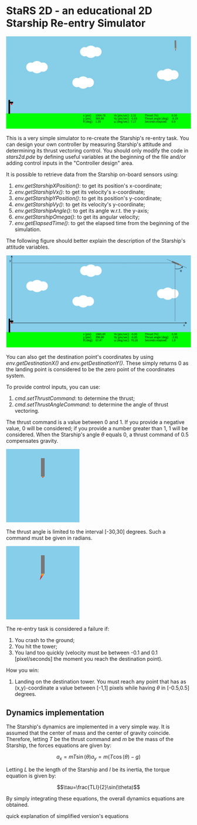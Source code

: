 # StaRS 2D - an educational 2D Starship Re-entry Simulator

![StaRS 2D](imgs/animation.gif)

This is a very simple simulator to re-create the Starship's re-entry task.
You can design your own controller by measuring Starship's attitude and
determining its thrust vectoring control.
You should only modify the code in <em>stars2d.pde</em> by defining useful
variables at the beginning of the file and/or adding control inputs in the
"Controller design" area.

It is possible to retrieve data from the Starship on-board sensors using:
1.  <em>env.getStarshipXPosition()</em>: to get its position's x-coordinate;
1.  <em>env.getStarshipVx()</em>: to get its velocity's x-coordinate;
1.  <em>env.getStarshipYPosition()</em>: to get its position's y-coordinate;
1.  <em>env.getStarshipVy()</em>: to get its velocity's y-coordinate;
1.  <em>env.getStarshipAngle()</em>: to get its angle w.r.t. the y-axis;
1.  <em>env.getStarshipOmega()</em>: to get its angular velocity;
1.  <em>env.getElapsedTime()</em>: to get the elapsed time from the beginning of
the simulation.

The following figure should better explain the description of the Starship's
attitude variables.

![Position and attitude.](imgs/position_attitude.png)

You can also get the destination point's coordinates by using
<em>env.getDestinationX()</em> and <em>env.getDestinationY()</em>.
These simply returns 0 as the landing point is considered to be the zero point
of the coordinates system.

To provide control inputs, you can use:
1.  <em>cmd.setThrustCommand</em>: to determine the thrust;
1.  <em>cmd.setThrustAngleCommand</em>: to determine the angle of thrust
vectoring.

The thrust command is a value between 0 and 1.
If you provide a negative value, 0 will be considered; if you provide a number
greater than 1, 1 will be considered.
When the Starship's angle $\theta$ equals 0, a thrust command of 0.5 compensates
gravity.

![Thrust animation.](imgs/thrust.gif)

The thrust angle is limited to the interval [-30,30] degrees.
Such a command must be given in radians.

![Thrust angle animation.](imgs/thrust_angle.gif)

The re-entry task is considered a failure if:
1.  You crash to the ground;
2.  You hit the tower;
3.  You land too quickly (velocity must be between -0.1 and 0.1 [pixel/seconds]
the moment you reach the destination point).

How you win:
1.  Landing on the destination tower. You must reach any point that has as
(x,y)-coordinate a value between [-1,1] pixels while having
$\theta$ in [-0.5,0.5] degrees.

## Dynamics implementation

The Starship's dynamics are implemented in a very simple way.
It is assumed that the center of mass and the center of gravity coincide.
Therefore, letting <em>T</em> be the thrust command and <em>m</em> be the
mass of the Starship, the forces equations are given by:

```math
a_x = mT\sin(\theta)
a_y = m(T\cos(\theta)-g)
```

Letting <em>L</em> be the length of the Starship and <em>I</em> be its inertia,
the torque equation is given by:

```math
\tau=\frac{TLI}{2}\sin(\theta)
```

By simply integrating these equations, the overall dynamics equations are
obtained.

quick explanation of simplified version's equations
